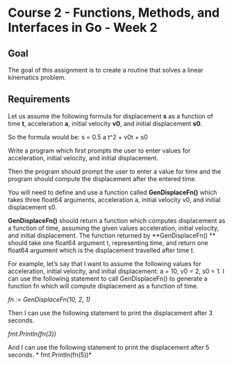 # Course 2 - Functions, Methods, and Interfaces in Go - Week 2
## Goal
The goal of this assignment is to create a routine that solves a linear kinematics problem.

## Requirements
Let us assume the following formula for
displacement **s** as a function of time **t**, acceleration **a**, initial velocity **v0**,
and initial displacement **s0**.

So the formula would be:
s = 0.5 a t^2 + v0t + s0

Write a program which first prompts the user to enter values for acceleration, initial velocity, and initial displacement.

Then the program should prompt the user to enter a value for time and the program should compute the displacement after the entered time.

You will need to define and use a function
called **GenDisplaceFn()** which takes three float64
arguments, acceleration a, initial velocity v0, and initial
displacement s0. 

**GenDisplaceFn()** should return a function which computes displacement as a function of time, assuming the given values acceleration, initial velocity, and initial displacement. 
The function returned by **GenDisplaceFn() ** should take one float64 argument t, representing time, and return one float64 argument which is the displacement travelled after time t.

For example, let’s say that I want to assume the following values for acceleration, initial velocity, and initial displacement: a = 10, v0 = 2, s0 = 1. I can use the following statement to call GenDisplaceFn() to generate a function fn which will compute displacement as a function of time.

*fn := GenDisplaceFn(10, 2, 1)*

Then I can use the following statement to print the displacement after 3 seconds.

*fmt.Println(fn(3))*

And I can use the following statement to print the displacement after 5 seconds.
*
fmt.Println(fn(5))*



